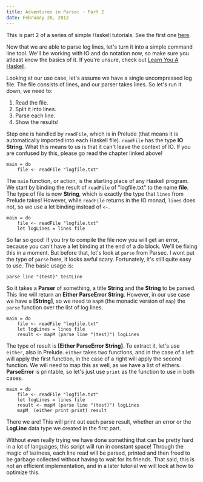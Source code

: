 ```yaml
---
title: Adventures in Parsec - Part 2
date: February 20, 2012
---
```


This is part 2 of a series of simple Haskell tutorials. See the first one [here][part1].

Now that we are able to parse log lines, let's turn it into a simple command line tool. We'll be working with IO and do notation now, so make sure you atleast know the basics of it. If you're unsure, check out [Learn You A Haskell][lyahio].

Looking at our use case, let's assume we have a single uncompressed log file. The file consists of lines, and our parser takes lines. So let's run it down, we need to:

1. Read the file.
2. Split it into lines.
3. Parse each line.
4. Show the results!

Step one is handled by `readFile`, which is in Prelude (that means it is automatically imported into each Haskell file). `readFile` has the type __IO String__. What this means to us is that it can't leave the context of IO. If you are confused by this, please go read the chapter linked above!

~~~~~{.haskell}
main = do
    file <- readFile "logfile.txt"
~~~~~

The `main` function, or action, is the starting place of any Haskell program. We start by binding the result of `readFile` of "logfile.txt" to the name __file__. The type of file is now __String__, which is exactly the type that `lines` from Prelude takes! However, while `readFile` returns in the IO monad, `lines` does not, so we use a let binding instead of `<-`.

~~~~~{.haskell}
main = do
    file <- readFile "logfile.txt"
    let logLines = lines file
~~~~~

So far so good! If you try to compile the file now you will get an error, because you can't have a let binding at the end of a do block. We'll be fixing this in a moment. But before that, let's look at `parse` from Parsec. I wont put the type of `parse` here, it looks awful scary. Fortunately, it's still quite easy to use. The basic usage is:

~~~~~{.haskell}
parse line "(test)" testLine
~~~~~

So it takes a __Parser__ of something, a title __String__ and the __String__ to be parsed. This line will return an __Either ParseError String__. However, in our use case we have a __[String]__, so we need to `mapM` (the monadic version of `map`) the `parse` function over the list of log lines.

~~~~~{.haskell}
main = do
    file <- readFile "logfile.txt"
    let logLines = lines file
    result <- mapM (parse line "(test)") logLines
~~~~~

The type of result is __[Either ParseError String]__. To extract it, let's use `either`, also in Prelude. `either` takes two functions, and in the case of a left will apply the first function, in the case of a right will apply the second function. We will need to map this as well, as we have a list of eithers. __ParseError__ is printable, so let's just use `print` as the function to use in both cases.

~~~~~{.haskell}
main = do
    file <- readFile "logfile.txt"
    let logLines = lines file
    result <- mapM (parse line "(test)") logLines
    mapM_ (either print print) result
~~~~~

There we are! This will print out each parse result, whether an error or the __LogLine__ data type we created in the first part. 

Without even really trying we have done something that can be pretty hard in a lot of languages, this script will run in constant space! Through the magic of laziness, each line read will be parsed, printed and then freed to be garbage collected without having to wait for its friends. That said, this is not an efficient implementation, and in a later tutorial we will look at how to optimize this.

[part1]: http://FIX
[lyahio]: http://learnyouahaskell.com/input-and-output
[hoogle]: http://www.haskell.org/hoogle/